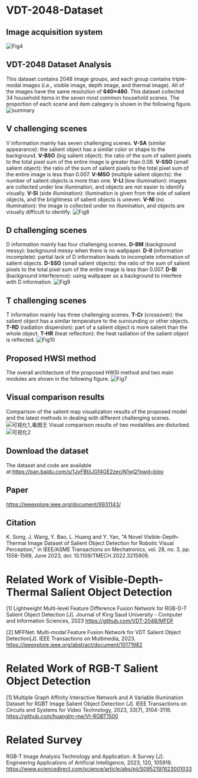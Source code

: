 # VDT-2048-Dataset
## Image acquisition system
![Fig4](https://user-images.githubusercontent.com/101792089/159106101-8c472bfb-e4e1-4a47-84ed-826e1dc3970a.png)

## VDT-2048 Dataset Analysis
This dataset contains 2048 image groups, and each group contains triple-modal images (i.e., visible image, depth image, and thermal image). All of the images have the same resolution of **640×480**. This dataset collected 34 household items in the seven most common household scenes. The proportion of each scene and item category is shown in the following figure.
![summary](https://user-images.githubusercontent.com/101792089/159106121-19712142-e24e-41e0-9215-a6330a9833cf.png)
## V challenging scenes
V information mainly has seven challenging scenes. **V-SA** (similar appearance): the salient object has a similar color or shape to the background. **V-BSO** (big salient object): the ratio of the sum of salient pixels to the total pixel sum of the entire image is greater than 0.08. **V-SSO** (small salient object): the ratio of the sum of salient pixels to the total pixel sum of the entire image is less than 0.007. **V-MSO** (multiple salient objects): the number of salient objects is more than one. **V-LI** (low illumination): images are collected under low illumination, and objects are not easier to identify visually. **V-SI** (side illumination): illumination is given from the side of salient objects, and the brightness of salient objects is uneven. **V-NI** (no illumination): the image is collected under no illumination, and objects are visually difficult to identify.
![Fig8](https://user-images.githubusercontent.com/101792089/159106130-819735e9-15d0-44a7-8dd0-8690fc02812d.jpg)
## D challenging scenes
D information mainly has four challenging scenes. **D-BM** (background messy): background messy when there is no wallpaper. **D-II** (information incomplete): partial lack of D information leads to incomplete information of salient objects. **D-SSO** (small salient objects): the ratio of the sum of salient pixels to the total pixel sum of the entire image is less than 0.007. **D-BI** (background interference): using wallpaper as a background to interfere with D information.
![Fig9](https://user-images.githubusercontent.com/101792089/159106135-d475106c-641b-4e20-80e5-3645f7b6cc5c.jpg)
## T challenging scenes
T information mainly has three challenging scenes. **T-Cr** (crossover): the salient object has a similar temperature to the surrounding or other objects. **T-RD** (radiation dispersion): part of a salient object is more salient than the whole object. **T-HR** (heat reflection): the heat radiation of the salient object is reflected.
![Fig10](https://user-images.githubusercontent.com/101792089/159106138-e635e485-3cba-4233-be27-407839ffa7da.jpg)
## Proposed HWSI method 
The overall architecture of the proposed HWSI method and two main modules are shown in the following figure.
![Fig7](https://user-images.githubusercontent.com/101792089/159121921-db6db448-08ad-4019-b849-b0c73bad24a4.png)

## Visual comparison results
Comparison of the salient map visualization results of the proposed model and the latest methods in dealing with different challenging scenes.
![可视化1_看图王](https://user-images.githubusercontent.com/101792089/159106227-29d1b59a-2235-42b1-b53b-7a90ed4e35a7.jpg)
Visual comparison results of two modalities are disturbed.
![可视化2](https://user-images.githubusercontent.com/101792089/159106001-be104f6b-f0d6-4cc8-b928-83b9e9b1adb7.png)

## Download the dataset
The dataset and code are available at:https://pan.baidu.com/s/1JyFBtjlJGf4GE2zeciN1wQ?pwd=bipy 

## Paper
https://ieeexplore.ieee.org/document/9931143/

## Citation
K. Song, J. Wang, Y. Bao, L. Huang and Y. Yan, "A Novel Visible-Depth-Thermal Image Dataset of Salient Object Detection for Robotic Visual Perception," in IEEE/ASME Transactions on Mechatronics, vol. 28, no. 3, pp. 1558-1569, June 2023, doi: 10.1109/TMECH.2022.3215909.

#  Related Work of Visible-Depth-Thermal Salient Object Detection
[1]  Lightweight Multi-level Feature Difference Fusion Network for RGB-D-T Salient Object Detection [J]. Journal of King Saud University - Computer and Information Sciences, 2023
https://github.com/VDT-2048/MFDF

[2]  MFFNet: Multi-modal Feature Fusion Network for VDT Salient Object Detection[J]. IEEE Transactions on Multimedia, 2023.
https://ieeexplore.ieee.org/abstract/document/10171982

# Related Work of RGB-T Salient Object Detection
[1]  Multiple Graph Affinity Interactive Network and A Variable Illumination Dataset for RGBT Image Salient Object Detection [J]. IEEE Transactions on Circuits and Systems for Video Technology, 2023, 33(7), 3104-3118.
https://github.com/huanglm-me/VI-RGBT1500

# Related Survey
RGB-T Image Analysis Technology and Application: A Survey [J]. Engineering Applications of Artificial Intelligence,  2023, 120, 105919.
https://www.sciencedirect.com/science/article/abs/pii/S0952197623001033
